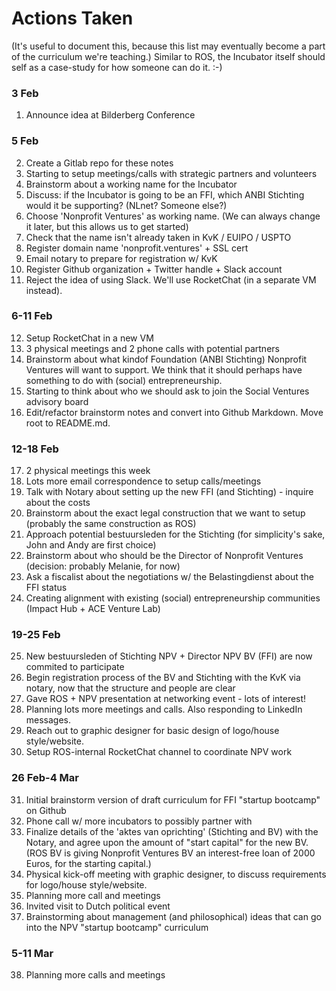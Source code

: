 # Actions Taken

(It's useful to document this, because this list may eventually become a part of the curriculum we're teaching.)  Similar to ROS, the Incubator itself should self as a case-study for how someone can do it.   :-)

### 3 Feb
1. Announce idea at Bilderberg Conference
### 5 Feb
2. Create a Gitlab repo for these notes
3. Starting to setup meetings/calls with strategic partners and volunteers
4. Brainstorm about a working name for the Incubator
5. Discuss: if the Incubator is going to be an FFI, which ANBI Stichting would it be supporting?  (NLnet?  Someone else?)
6. Choose 'Nonprofit Ventures' as working name.  (We can always change it later, but this allows us to get started)
7. Check that the name isn't already taken in KvK / EUIPO / USPTO
8. Register domain name 'nonprofit.ventures' + SSL cert
9. Email notary to prepare for registration w/ KvK
10. Register Github organization + Twitter handle + Slack account
11. Reject the idea of using Slack.  We'll use RocketChat (in a separate VM instead).
### 6-11 Feb
12. Setup RocketChat in a new VM
13. 3 physical meetings and 2 phone calls with potential partners
14. Brainstorm about what kindof Foundation (ANBI Stichting) Nonprofit Ventures will want to support.  We think that it should perhaps have something to do with (social) entrepreneurship.
15. Starting to think about who we should ask to join the Social Ventures advisory board
16. Edit/refactor brainstorm notes and convert into Github Markdown.  Move root to README.md.
### 12-18 Feb
17. 2 physical meetings this week
18. Lots more email correspondence to setup calls/meetings
19. Talk with Notary about setting up the new FFI (and Stichting) - inquire about the costs
20. Brainstorm about the exact legal construction that we want to setup (probably the same construction as ROS)
21. Approach potential bestuursleden for the Stichting (for simplicity's sake, John and Andy are first choice)
22. Brainstorm about who should be the Director of Nonprofit Ventures (decision: probably Melanie, for now)
23. Ask a fiscalist about the negotiations w/ the Belastingdienst about the FFI status
24. Creating alignment with existing (social) entrepreneurship communities (Impact Hub + ACE Venture Lab)
### 19-25 Feb
25. New bestuursleden of Stichting NPV + Director NPV BV (FFI) are now commited to participate
26. Begin registration process of the BV and Stichting with the KvK via notary, now that the structure and people are clear
27. Gave ROS + NPV presentation at networking event - lots of interest!
28. Planning lots more meetings and calls.  Also responding to LinkedIn messages.
29. Reach out to graphic designer for basic design of logo/house style/website.
30. Setup ROS-internal RocketChat channel to coordinate NPV work
### 26 Feb-4 Mar
31. Initial brainstorm version of draft curriculum for FFI "startup bootcamp" on Github
32. Phone call w/ more incubators to possibly partner with
33. Finalize details of the 'aktes van oprichting' (Stichting and BV) with the Notary, and agree upon the amount of "start capital" for the new BV.  (ROS BV is giving Nonprofit Ventures BV an interest-free loan of 2000 Euros, for the starting capital.)
34. Physical kick-off meeting with graphic designer, to discuss requirements for logo/house style/website.
35. Planning more call and meetings
36. Invited visit to Dutch political event
37. Brainstorming about management (and philosophical) ideas that can go into the NPV "startup bootcamp" curriculum
### 5-11 Mar
38. Planning more calls and meetings

